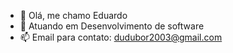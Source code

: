 - 👋 Olá, me chamo Eduardo
- 👀 Atuando em Desenvolvimento de software
- 📫 Email para contato: dudubor2003@gmail.com

<!---
Dudubor/Dudubor is a ✨ special ✨ repository because its `README.md` (this file) appears on your GitHub profile.
You can click the Preview link to take a look at your changes.
--->
